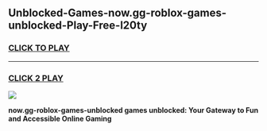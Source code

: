 
## Unblocked-Games-now.gg-roblox-games-unblocked-Play-Free-l20ty
<h3>
<a href="https://premium76.site?title=now.gg-roblox-games-unblocked&ref=21A">CLICK TO PLAY</a></h3>
<hr>

<h3>
<a href="https://premium76.site?title=now.gg-roblox-games-unblocked&ref=21A">CLICK 2 PLAY</a>
  
</h3>

<a href="https://premium76.site?title=now.gg-roblox-games-unblocked&ref=21A"><img src="https://clearcache.store/games.png"></a>


**now.gg-roblox-games-unblocked games unblocked: Your Gateway to Fun and Accessible Online Gaming**
